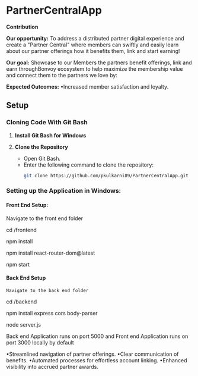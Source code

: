 # PartnerCentralApp


**Contribution**

**Our opportunity:**
To address a distributed partner digital experience and create a "Partner Central" where members can swiftly and easily learn about our partner offerings how it benefits them, link and start earning!
 
**Our goal:**
Showcase to our Members the partners benefit offerings, link and earn throughBonvoy ecosystem to help maximize the membership value and connect them to the partners we love by:

**Expected Outcomes:**
•Increased member satisfaction and loyalty.

## Setup

### Cloning Code With Git Bash

1. **Install Git Bash for Windows**

2. **Clone the Repository**
   - Open Git Bash.
   - Enter the following command to clone the repository:
     ```sh
     git clone https://github.com/pkulkarni89/PartnerCentralApp.git
     ```

### Setting up the Application in Windows:
 
#### Front End Setup:
 
   Navigate to the front end folder
   
   cd /frontend
   
   npm install
   
   npm install react-router-dom@latest
   
   npm start

 ####  Back End Setup
   
    Navigate to the back end folder
   
   cd /backend
   
   npm install express cors body-parser
   
   node server.js

Back end Application runs on port 5000  and Front end Application runs on port 3000 locally by default



•Streamlined navigation of partner offerings.
•Clear communication of benefits.
•Automated processes for effortless account linking.
•Enhanced visibility into accrued partner awards.
